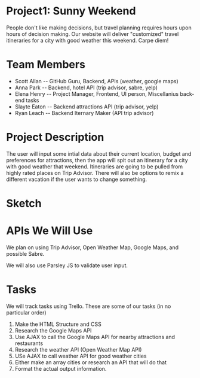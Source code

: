 # Project1: Sunny Weekend

People don't like making decisions, but travel planning requires hours upon hours of decision making. Our website will deliver "customized" travel itineraries for a city with good weather this weekend. Carpe diem!


# Team Members
  * Scott Allan -- GitHub Guru, Backend, APIs (weather, google maps)
  * Anna Park -- Backend, hotel API (trip advisor, sabre, yelp)
  * Elena Henry  -- Project Manager, Frontend, UI person, Miscellanius back-end tasks
  * Slayte Eaton -- Backend attractions API (trip advisor, yelp)
  * Ryan Leach -- Backend Iternary Maker (API trip advisor)
  
  # Project Description
  
  The user will input some intial data about their current location, budget and preferences for attractions, then the app will spit out an itinerary for a city with good weather that weekend. Itineraries are going to be pulled from highly rated places on Trip Advisor. There will also be options to remix a different vacation if the user wants to change something.
  
  # Sketch
  
  
  
  # APIs We Will Use
  
  We plan on using Trip Advisor, Open Weather Map, Google Maps, and possible Sabre.
  
  We will also use Parsley JS to validate user input.
  
  # Tasks
  We will track tasks using Trello. These are some of our tasks (in no particular order)
  
  1. Make the HTML Structure and CSS
  2. Research the Google Maps API
  3. Use AJAX to call the Google Maps API for nearby attractions and restaurants
  4. Research the weather API (Open Weather Map API)
  5. USe AJAX to call weather API for good weather cities
  6. Either make an array cities or research an API that will do that
  7. Format the actual output information.
  
